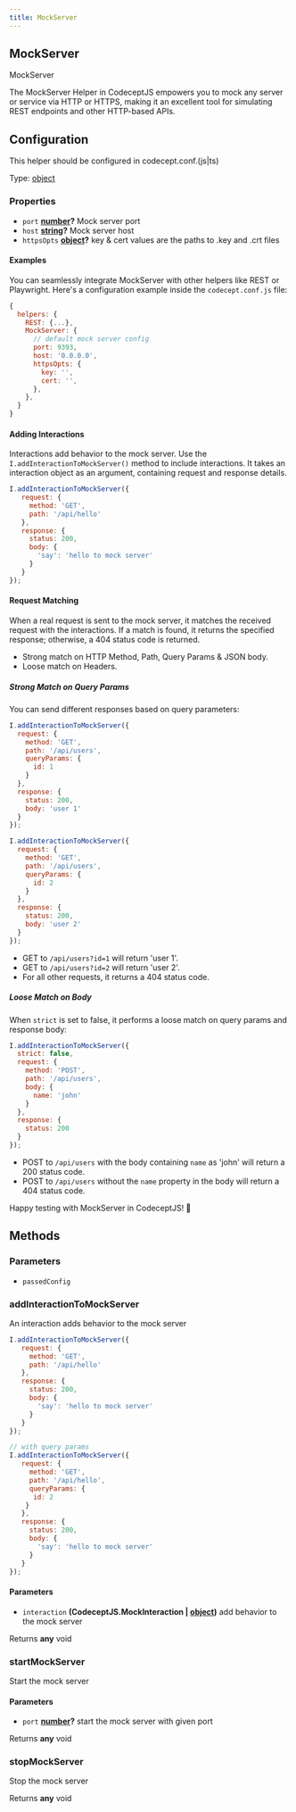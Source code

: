 ```yaml
---
title: MockServer
---
```


<!-- Generated by documentation.js. Update this documentation by updating the source code. -->

## MockServer

MockServer

The MockServer Helper in CodeceptJS empowers you to mock any server or service via HTTP or HTTPS, making it an excellent tool for simulating REST endpoints and other HTTP-based APIs.



## Configuration

This helper should be configured in codecept.conf.(js|ts)

Type: [object][1]

### Properties

-   `port` **[number][2]?** Mock server port
-   `host` **[string][3]?** Mock server host
-   `httpsOpts` **[object][1]?** key & cert values are the paths to .key and .crt files



#### Examples

You can seamlessly integrate MockServer with other helpers like REST or Playwright. Here's a configuration example inside the `codecept.conf.js` file:

```javascript
{
  helpers: {
    REST: {...},
    MockServer: {
      // default mock server config
      port: 9393,
      host: '0.0.0.0',
      httpsOpts: {
        key: '',
        cert: '',
      },
    },
  }
}
```

#### Adding Interactions

Interactions add behavior to the mock server. Use the `I.addInteractionToMockServer()` method to include interactions. It takes an interaction object as an argument, containing request and response details.

```javascript
I.addInteractionToMockServer({
   request: {
     method: 'GET',
     path: '/api/hello'
   },
   response: {
     status: 200,
     body: {
       'say': 'hello to mock server'
     }
   }
});
```

#### Request Matching

When a real request is sent to the mock server, it matches the received request with the interactions. If a match is found, it returns the specified response; otherwise, a 404 status code is returned.

-   Strong match on HTTP Method, Path, Query Params & JSON body.
-   Loose match on Headers.

##### Strong Match on Query Params

You can send different responses based on query parameters:

```javascript
I.addInteractionToMockServer({
  request: {
    method: 'GET',
    path: '/api/users',
    queryParams: {
      id: 1
    }
  },
  response: {
    status: 200,
    body: 'user 1'
  }
});

I.addInteractionToMockServer({
  request: {
    method: 'GET',
    path: '/api/users',
    queryParams: {
      id: 2
    }
  },
  response: {
    status: 200,
    body: 'user 2'
  }
});
```

-   GET to `/api/users?id=1` will return 'user 1'.
-   GET to `/api/users?id=2` will return 'user 2'.
-   For all other requests, it returns a 404 status code.

##### Loose Match on Body

When `strict` is set to false, it performs a loose match on query params and response body:

```javascript
I.addInteractionToMockServer({
  strict: false,
  request: {
    method: 'POST',
    path: '/api/users',
    body: {
      name: 'john'
    }
  },
  response: {
    status: 200
  }
});
```

-   POST to `/api/users` with the body containing `name` as 'john' will return a 200 status code.
-   POST to `/api/users` without the `name` property in the body will return a 404 status code.

Happy testing with MockServer in CodeceptJS! 🚀

## Methods

### Parameters

-   `passedConfig`  

### addInteractionToMockServer

An interaction adds behavior to the mock server

```js
I.addInteractionToMockServer({
   request: {
     method: 'GET',
     path: '/api/hello'
   },
   response: {
     status: 200,
     body: {
       'say': 'hello to mock server'
     }
   }
});
```

```js
// with query params
I.addInteractionToMockServer({
   request: {
     method: 'GET',
     path: '/api/hello',
     queryParams: {
      id: 2
    }
   },
   response: {
     status: 200,
     body: {
       'say': 'hello to mock server'
     }
   }
});
```

#### Parameters

-   `interaction` **(CodeceptJS.MockInteraction | [object][1])** add behavior to the mock server

Returns **any** void

### startMockServer

Start the mock server

#### Parameters

-   `port` **[number][2]?** start the mock server with given port

Returns **any** void

### stopMockServer

Stop the mock server

Returns **any** void

[1]: https://developer.mozilla.org/docs/Web/JavaScript/Reference/Global_Objects/Object

[2]: https://developer.mozilla.org/docs/Web/JavaScript/Reference/Global_Objects/Number

[3]: https://developer.mozilla.org/docs/Web/JavaScript/Reference/Global_Objects/String
